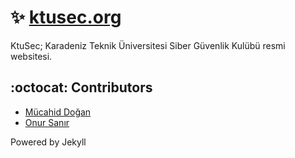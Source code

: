 # :sparkles: [ktusec.org](https://ktusec.org)

KtuSec;
Karadeniz Teknik Üniversitesi Siber Güvenlik Kulübü resmi websitesi.


## :octocat: Contributors

* [Mücahid Doğan](http://github.com/mucahiddogan)
* [Onur Sanır](http://github.com/osanir)

Powered by Jekyll
